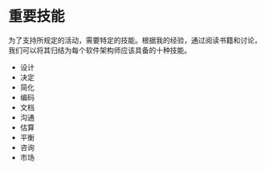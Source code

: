 # 重要技能

为了支持所规定的活动，需要特定的技能。根据我的经验，通过阅读书籍和讨论，我们可以将其归结为每个软件架构师应该具备的十种技能。

* 设计 
* 决定 
* 简化 
* 编码 
* 文档 
* 沟通 
* 估算 
* 平衡 
* 咨询 
* 市场
